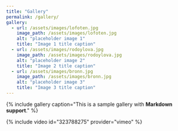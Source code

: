 ```yaml
---
title: "Gallery"
permalink: /gallery/
gallery:
  - url: /assets/images/lofoten.jpg
    image_path: /assets/images/lofoten.jpg
    alt: "placeholder image 1"
    title: "Image 1 title caption"
  - url: /assets/images/rodoylova.jpg
    image_path: /assets/images/rodoylova.jpg
    alt: "placeholder image 2"
    title: "Image 2 title caption"
  - url: /assets/images/bronn.jpg
    image_path: /assets/images/bronn.jpg
    alt: "placeholder image 3"
    title: "Image 3 title caption"
---
```


{% include gallery caption="This is a sample gallery with **Markdown support**." %}

{% include video id="323788275" provider="vimeo" %}
